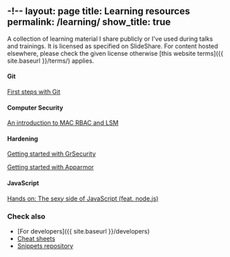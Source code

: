 -!--
layout: page
title: Learning resources
permalink: /learning/
show_title: true
---

A collection of learning material I share publicly or I've used during talks and trainings. It is licensed as specified on SlideShare. For content hosted elsewhere, please check the given license otherwise [this website terms]({{ site.baseurl }}/terms/) applies.

#### Git

[First steps with Git](http://www.slideshare.net/pirafrank/first-steps-with-git-linux-day-2016-enna)

#### Computer Security

[An introduction to MAC RBAC and LSM](http://www.slideshare.net/pirafrank/an-introduction-to-mac-rbac-and-lsm)

#### Hardening

[Getting started with GrSecurity](http://www.slideshare.net/pirafrank/getting-started-with-grsecurity)

[Getting started with Apparmor](http://www.slideshare.net/pirafrank/getting-started-with-apparmor)

#### JavaScript

[Hands on: The sexy side of JavaScript (feat. node.js)](http://www.slideshare.net/pirafrank/hand-on-the-sexy-side-of-javascript-feat-nodejs)

### Check also

- [For developers]({{ site.baseurl }}/developers)
- [Cheat sheets](http://github.com/pirafrank/cheat-sheets)
- [Snippets repository](http://github.com/pirafrank/snippets)
